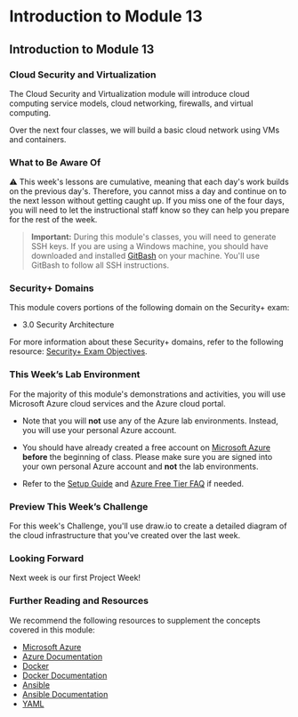 # Introduction to Module 13

## Introduction to Module 13

### Cloud Security and Virtualization

The Cloud Security and Virtualization module will introduce cloud computing service models, cloud networking, firewalls, and virtual computing.

Over the next four classes, we will build a basic cloud network using VMs and containers.

### What to Be Aware Of

:warning: This week's lessons are cumulative, meaning that each day's work builds on the previous day's. Therefore, you cannot miss a day and continue on to the next lesson without getting caught up. If you miss one of the four days, you will need to let the instructional staff know so they can help you prepare for the rest of the week.

> **Important:** During this module's classes, you will need to generate SSH keys. If you are using a Windows machine, you should have downloaded and installed [GitBash](https://gitforwindows.org/) on your machine. You'll use GitBash to follow all SSH instructions.

### Security+ Domains

This module covers portions of the following domain on the Security+ exam:

- 3.0 Security Architecture

For more information about these Security+ domains, refer to the following resource: [Security+ Exam Objectives](https://assets.ctfassets.net/82ripq7fjls2/6TYWUym0Nudqa8nGEnegjG/0f9b974d3b1837fe85ab8e6553f4d623/CompTIA-Security-Plus-SY0-701-Exam-Objectives.pdf).

### This Week’s Lab Environment

For the majority of this module's demonstrations and activities, you will use Microsoft Azure cloud services and the Azure cloud portal.

- Note that you will **not** use any of the Azure lab environments. Instead, you will use your personal Azure account.

- You should have already created a free account on [Microsoft Azure](https://azure.microsoft.com/en-us/) **before** the beginning of class. Please make sure you are signed into your own personal Azure account and **not** the lab environments.

- Refer to the [Setup Guide](https://docs.google.com/document/d/1gs_09b7eotl7hzTL82xlqPt-OwOd0aWA78qcQxtMr6Y/edit?usp=sharing) and [Azure Free Tier FAQ](https://azure.microsoft.com/en-us/free/free-account-faq/) if needed.


### Preview This Week’s Challenge

For this week's Challenge, you'll use draw.io to create a detailed diagram of the cloud infrastructure that you've created over the last week.

### Looking Forward

Next week is our first Project Week!

### Further Reading and Resources

We recommend the following resources to supplement the concepts covered in this module:

- [Microsoft Azure](https://azure.microsoft.com/en-us/)
- [Azure Documentation](https://docs.microsoft.com/en-us/azure/?product=featured)
- [Docker](https://www.docker.com/)
- [Docker Documentation](https://docs.docker.com/)
- [Ansible](https://www.ansible.com/)
- [Ansible Documentation](https://docs.ansible.com/)
- [YAML](https://yaml.org/spec/1.2/spec.html#Introduction)
